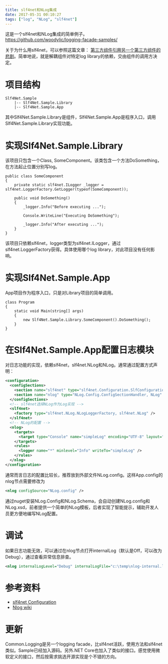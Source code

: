 ```yaml
---
title: slf4net和NLog集成
date: 2017-05-31 00:10:27
tags: ["log", "NLog", "slf4net"]
---
```


这是一个slf4net和NLog集成的简单例子。https://github.com/woodylic/logging-facade-samples/

关于为什么用slf4net，可以参照这篇文章：
[第三方组件引用另一个第三方组件的悲剧](http://www.cnblogs.com/blqw/p/3726493.html)。简单地说，就是解耦组件对特定log library的依赖，交由组件的调用方决定。

<!--more-->

# 项目结构

```
Slf4Net.Sample
    |-- Slf4Net.Sample.Library
    |-- Slf4Net.Sample.App
```

其中Slf4Net.Sample.Library是组件，Slf4Net.Sample.App是程序入口，调用Slf4Net.Sample.Library实现功能。

# 实现Slf4Net.Sample.Library

该项目只包含一个Class, SomeComponent。该类包含一个方法DoSomething，在方法起止位置分别写log。

```CSharp
public class SomeComponent
{
    private static slf4net.ILogger _logger = slf4net.LoggerFactory.GetLogger(typeof(SomeComponent));

    public void DoSomething()
    {
        _logger.Info("Before executing ...");
        
        Console.WriteLine("Executing DoSomething");
        
        _logger.Info("After executing ...");
    }
}
```

该项目只依赖slf4net，logger类型为slf4net.ILogger，通过slf4net.LoggerFactory获得。具体使用哪个log library，对此项目没有任何影响。

# 实现Slf4Net.Sample.App

App项目作为程序入口，只是对Library项目的简单调用。

```CSharp
class Program
{
    static void Main(string[] args)
    {
        new Slf4Net.Sample.Library.SomeComponent().DoSomething();
    }
}
```

# 在Slf4Net.Sample.App配置日志模块

对日志功能的实现，依赖slf4net，slf4net.NLog和NLog。通常通过配置方式声明：

```xml
<configuration>
  <configSections>    
    <section name="slf4net" type="slf4net.Configuration.SlfConfigurationSection, slf4net" />
    <section name="nlog" type="NLog.Config.ConfigSectionHandler, NLog" />
  </configSections>
  <!-- slf4net选择NLog作为Log实现 -->
  <slf4net>
    <factory type="slf4net.NLog.NLogLoggerFactory, slf4net.NLog" />
  </slf4net>
  <!-- NLog的配置 -->
  <nlog>
    <targets>
      <target type="Console" name="simpleLog" encoding="UTF-8" layout="${date:format=HH\:mm\:ss.fff} [${level}] ${message}" />
    </targets>
    <rules>
      <logger name="*" minlevel="Info" writeTo="simpleLog" />
    </rules>
  </nlog>
</configuration>
```

通常而言日志的配置比较长，推荐放到外部文件NLog.config。这样App.config的nlog节点需要修改为

```xml
<nlog configSource="NLog.config" />
```

通过nuget安装NLog.Config和NLog.Schema，会自动创建NLog.config和NLog.xsd，前者提供一个简单的NLog模板，后者实现了智能提示，辅助开发人员更方便地编写NLog配置。

# 调试

如果日志功能无效，可以通过在nlog节点打开internalLog（默认是Off，可以改为Debug），通过查看异常信息排查。

```xml
<nlog internalLogLevel="Debug" internalLogFile="c:\temp\nlog-internal.log">
```

# 参考资料

- [slf4net Configuration](https://github.com/ef-labs/slf4net/wiki/Configuration)
- [Nlog wiki](https://github.com/NLog/NLog/wiki)

# 更新

Common.Logging是另一个logging facade，比slf4net活跃，使用方法和slf4net类似。Sample已经加入源码。另外.NET Core也加入了类似的接口。感觉使用微软定义的接口，然后按需求挑选开源实现是个不错的方向。
